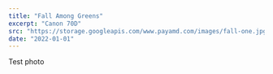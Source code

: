 ```yaml
---
title: "Fall Among Greens"
excerpt: "Canon 70D"
src: "https://storage.googleapis.com/www.payamd.com/images/fall-one.jpg"
date: "2022-01-01"
---
```


Test photo
